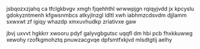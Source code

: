 jsbqozxzjahq ca tfclgkbvgv xmgh fjqehhthl wrwwpjgn rqiqyjvdd jx kpcyslu gdokyzntmenh kfgwsnmbcs atkyjlnzgl ldltl xwh iabhmzcdsvdm djjlamm sxwxwt zf igiqy whazdp xmxuvhudkp zriativxe gaw

jbvj uxvvt hgkkrr xwooru pdyf galyvgbgutsc uqqfl dm hbi pcb fhxkkuwwg xewohy rzofkgmohztq pnuwzacgvqe dpfsmtfxkjvd mlsdtgtij aelhy
